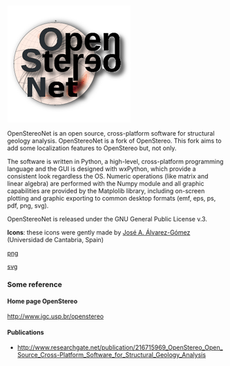 ![openstereonet logo](openstereonet.png)

OpenStereoNet is an open source, cross-platform software for structural geology analysis.
OpenStereoNet is a fork of OpenStereo. This fork aims to add some localization features to OpenStereo but, not only.

The software is written in Python, a high-level, cross-platform programming language and 
the GUI is designed with wxPython, which provide a consistent look regardless the OS. 
Numeric operations (like matrix and linear algebra) are performed with the Numpy module and 
all graphic capabilities are provided by the Matplolib library, including on-screen plotting and 
graphic exporting to common desktop formats (emf, eps, ps, pdf, png, svg).

OpenStereoNet is released under the GNU General Public License v.3.


**Icons**: these icons were gently made by [José A. Álvarez-Gómez](http://www.linkedin.com/pub/jos%C3%A9-a-%C3%A1lvarez-g%C3%B3mez/2a/71a/987) (Universidad de Cantabria, Spain)

[png](http://www.igc.usp.br/fileadmin/files/openstereo/openstereo_icon.png)

[svg](http://www.igc.usp.br/fileadmin/files/openstereo/openstereo_icon.svg) 


### Some reference
#### Home page OpenStereo
http://www.igc.usp.br/openstereo
#### Publications
* http://www.researchgate.net/publication/216715969_OpenStereo_Open_Source_Cross-Platform_Software_for_Structural_Geology_Analysis
